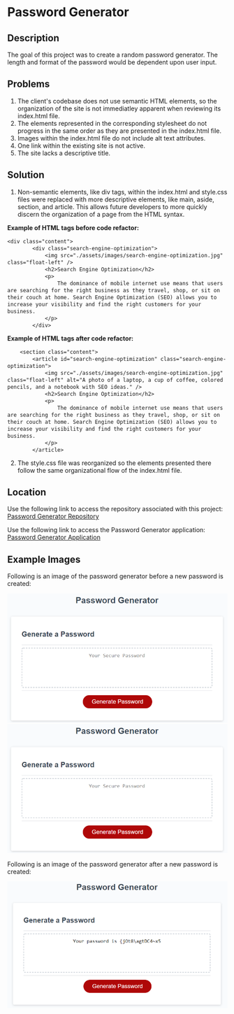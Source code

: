 # Password Generator
## Description
The goal of this project was to create a random password generator. The length and format of the password would be dependent upon user input. 

## Problems
1. The client's codebase does not use semantic HTML elements, so the organization of the site is not immediatley apparent when reviewing its index.html file. 
2. The elements represented in the corresponding stylesheet do not progress in the same order as they are presented in the index.html file. 
3. Images within the index.html file do not include alt text attributes.
4. One link within the existing site is not active.
5. The site lacks a descriptive title.

## Solution
1. Non-semantic elements, like div tags, within the index.html and style.css files were replaced with more descriptive elements, like main, aside, section, and article. This allows future developers to more quickly discern the organization of a page from the HTML syntax. 

**Example of HTML tags before code refactor:** 

    <div class="content">
            <div class="search-engine-optimization">
                <img src="./assets/images/search-engine-optimization.jpg" class="float-left" />
                <h2>Search Engine Optimization</h2>
                <p>
                    The dominance of mobile internet use means that users are searching for the right business as they travel, shop, or sit on their couch at home. Search Engine Optimization (SEO) allows you to increase your visibility and find the right customers for your business.
                </p>
            </div>

**Example of HTML tags after code refactor:** 


        <section class="content">
            <article id="search-engine-optimization" class="search-engine-optimization">
                <img src="./assets/images/search-engine-optimization.jpg" class="float-left" alt="A photo of a laptop, a cup of coffee, colored pencils, and a notebook with SEO ideas." />
                <h2>Search Engine Optimization</h2>
                <p>
                    The dominance of mobile internet use means that users are searching for the right business as they travel, shop, or sit on their couch at home. Search Engine Optimization (SEO) allows you to increase your visibility and find the right customers for your business.
                </p>
            </article>

2. The style.css file was reorganized so the elements presented there follow the same organizational flow of the index.html file. 

## Location
Use the following link to access the repository associated with this project: [Password Generator Repository](https://github.com/larrygjenkins/PasswordGenerator.git)

Use the following link to access the Password Generator application: [Password Generator Application](https://larrygjenkins.github.io/PasswordGenerator/)

## Example Images
Following is an image of the password generator before a new password is created:

![Password Generator application before new password created](images/PasswordGeneratorBeforeImage.png)
<img src="images/PasswordGeneratorBeforeImage.png" alt="Password Generator application before new password created">

Following is an image of the password generator after a new password is created:

![Password Generator application after new password created](images/PasswordGeneratorAfterImage.png)
